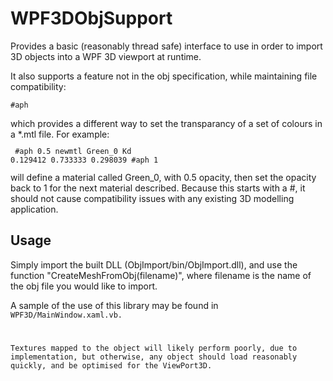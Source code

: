 # WPF3DObjSupport
Provides a basic (reasonably thread safe) interface to use in order to import 3D objects into a WPF 3D viewport at runtime.

It also supports a feature not in the obj specification, while maintaining file compatibility:
<code><pre>#aph</pre></code>
which provides a different way to set the transparancy of a set of colours in a \*.mtl file. For example:
<code><pre>
#aph 0.5
newmtl Green_0
Kd 0.129412 0.733333 0.298039
#aph 1
</pre></code>
will define a material called Green_0, with 0.5 opacity, then set the opacity back to 1 for the next material described. Because this starts with a #, it should not cause compatibility issues with any existing 3D modelling application.

## Usage
Simply import the built DLL (ObjImport/bin/ObjImport.dll), and use the function "CreateMeshFromObj(filename)", where filename is the name of the obj file you would like to import.

A sample of the use of this library may be found in <code>WPF3D/MainWindow.xaml.vb</pre>.

Textures mapped to the object will likely perform poorly, due to implementation, but otherwise, any object should load reasonably quickly, and be optimised for the ViewPort3D.
